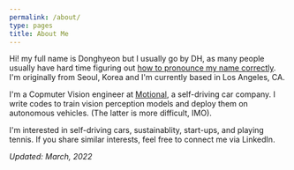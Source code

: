 ```yaml
---
permalink: /about/
type: pages
title: About Me
---
```


Hi! my full name is Donghyeon but I usually go by DH, as many people usually have hard time figuring out [how to pronounce my name correctly](https://www.youtube.com/watch?v=ivJ2rq4QDNY). I'm originally from Seoul, Korea and I'm currently based in Los Angeles, CA.

I'm a Copmuter Vision engineer at [Motional](https://motional.com/), a self-driving car company. I write codes to train vision perception models and deploy them on autonomous vehicles. (The latter is more difficult, IMO). 

I'm interested in self-driving cars, sustainablity, start-ups, and playing tennis. If you share similar interests, feel free to connect me via LinkedIn.

_Updated: March, 2022_
